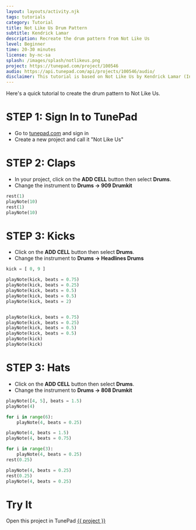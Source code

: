 ```yaml
---
layout: layouts/activity.njk
tags: tutorials
category: Tutorial
title: Not Like Us Drum Pattern
subtitle: Kendrick Lamar
description: Recreate the drum pattern from Not Like Us
level: Beginner
time: 20-30 minutes
license: by-nc-sa
splash: /images/splash/notlikeus.png
project: https://tunepad.com/project/100546
audio: https://api.tunepad.com/api/projects/100546/audio/
disclaimer: This tutorial is based on Not Like Us by Kendrick Lamar (Interscope, 2024). For educational purposes only.
---
```


Here's a quick tutorial to create the drum pattern to Not Like Us.

# STEP 1: Sign In to TunePad
* Go to [tunepad.com](https://tunepad.com) and sign in
* Create a new project and call it "Not Like Us"


# STEP 2: Claps
* In your project, click on the **ADD CELL** button then select **Drums**.
* Change the instrument to **Drums → 909 Drumkit**

```python
rest(1)
playNote(10)
rest(1)
playNote(10)
```

# STEP 3: Kicks
* Click on the **ADD CELL** button then select **Drums**.
* Change the instrument to **Drums → Headlines Drums**

```python
kick = [ 0, 9 ]

playNote(kick, beats = 0.75)
playNote(kick, beats = 0.25)
playNote(kick, beats = 0.5)
playNote(kick, beats = 0.5)
playNote(kick, beats = 2)


playNote(kick, beats = 0.75)
playNote(kick, beats = 0.25)
playNote(kick, beats = 0.5)
playNote(kick, beats = 0.5)
playNote(kick)
playNote(kick)
```


# STEP 3: Hats
* Click on the **ADD CELL** button then select **Drums**.
* Change the instrument to **Drums → 808 Drumkit**

```python
playNote([4, 5], beats = 1.5)
playNote(4)

for i in range(6): 
    playNote(4, beats = 0.25)

playNote(4, beats = 1.5)
playNote(4, beats = 0.75)

for i in range(3): 
    playNote(4, beats = 0.25)
rest(0.25)

playNote(4, beats = 0.25)
rest(0.25)
playNote(4, beats = 0.25)
```
# Try It
Open this project in TunePad <a href="{{project}}" target="_blank">{{ project }}</a>
